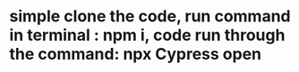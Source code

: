 # simple clone the code, run command in terminal :  npm i,  code run through the command: npx Cypress open
